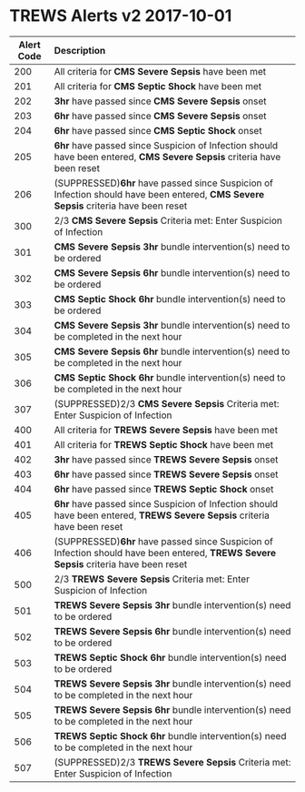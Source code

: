 TREWS Alerts v2 2017-10-01
==========================

| Alert Code | Description |
|------------|:------------|
| 200 | All criteria for **CMS Severe Sepsis** have been met|
| 201 | All criteria for **CMS Septic Shock** have been met|
| 202 | **3hr** have passed since **CMS Severe Sepsis** onset|
| 203 | **6hr** have passed since **CMS Severe Sepsis** onset|
| 204 | **6hr** have passed since **CMS Septic Shock** onset|
| 205 | **6hr** have passed since Suspicion of Infection should have been entered, **CMS Severe Sepsis** criteria have been reset|
| 206 | (SUPPRESSED)**6hr** have passed since Suspicion of Infection should have been entered, **CMS Severe Sepsis** criteria have been reset|
| 300 | 2/3 **CMS Severe Sepsis** Criteria met: Enter Suspicion of Infection|
| 301 | **CMS Severe Sepsis** **3hr** bundle intervention(s) need to be ordered|
| 302 | **CMS Severe Sepsis** **6hr** bundle intervention(s) need to be ordered|
| 303 | **CMS Septic Shock** **6hr** bundle intervention(s) need to be ordered|
| 304 | **CMS Severe Sepsis** **3hr** bundle intervention(s) need to be completed in the next hour|
| 305 | **CMS Severe Sepsis** **6hr** bundle intervention(s) need to be completed in the next hour|
| 306 | **CMS Septic Shock** **6hr** bundle intervention(s) need to be completed in the next hour|
| 307 | (SUPPRESSED)2/3 **CMS Severe Sepsis** Criteria met: Enter Suspicion of Infection|
| 400 | All criteria for **TREWS Severe Sepsis** have been met|
| 401 | All criteria for **TREWS Septic Shock** have been met|
| 402 | **3hr** have passed since **TREWS Severe Sepsis** onset|
| 403 | **6hr** have passed since **TREWS Severe Sepsis** onset|
| 404 | **6hr** have passed since **TREWS Septic Shock** onset|
| 405 | **6hr** have passed since Suspicion of Infection should have been entered, **TREWS Severe Sepsis** criteria have been reset|
| 406 | (SUPPRESSED)**6hr** have passed since Suspicion of Infection should have been entered, **TREWS Severe Sepsis** criteria have been reset|
| 500 | 2/3 **TREWS Severe Sepsis** Criteria met: Enter Suspicion of Infection|
| 501 | **TREWS Severe Sepsis** **3hr** bundle intervention(s) need to be ordered|
| 502 | **TREWS Severe Sepsis** **6hr** bundle intervention(s) need to be ordered|
| 503 | **TREWS Septic Shock** **6hr** bundle intervention(s) need to be ordered|
| 504 | **TREWS Severe Sepsis** **3hr** bundle intervention(s) need to be completed in the next hour|
| 505 | **TREWS Severe Sepsis** **6hr** bundle intervention(s) need to be completed in the next hour|
| 506 | **TREWS Septic Shock** **6hr** bundle intervention(s) need to be completed in the next hour|
| 507 | (SUPPRESSED)2/3 **TREWS Severe Sepsis** Criteria met: Enter Suspicion of Infection|
